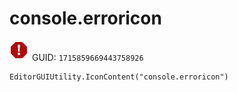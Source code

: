 # console.erroricon
![](/img/console.erroricon.png)
GUID: `1715859669443758926`
```
EditorGUIUtility.IconContent("console.erroricon")
```
